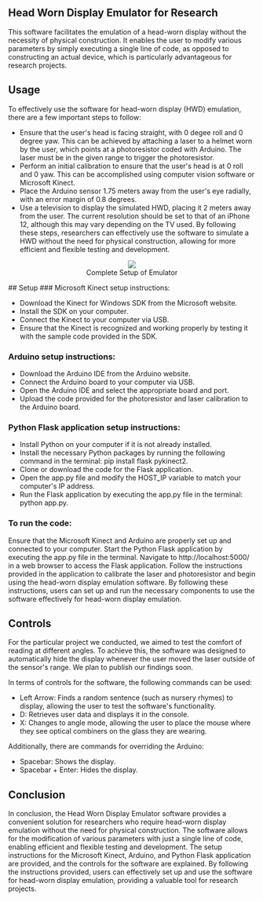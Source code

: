 ## Head Worn Display Emulator for Research
This software facilitates the emulation of a head-worn display without the necessity of physical construction. It enables the user to modify various parameters by simply executing a single line of code, as opposed to constructing an actual device, which is particularly advantageous for research projects.

## Usage

To effectively use the software for head-worn display (HWD) emulation, there are a few important steps to follow:

- Ensure that the user's head is facing straight, with 0 degee roll and 0 degree yaw. This can be achieved by attaching a laser to a helmet worn by the user, which points at a photoresistor coded with Arduino. The laser must be in the given range to trigger the photoresistor.
- Perform an initial calibration to ensure that the user's head is at 0 roll and 0 yaw. This can be accomplished using computer vision software or Microsoft Kinect.
- Place the Arduino sensor 1.75 meters away from the user's eye radially, with an error margin of 0.8 degrees.
- Use a television to display the simulated HWD, placing it 2 meters away from the user. The current resolution should be set to that of an iPhone 12, although this may vary depending on the TV used.
By following these steps, researchers can effectively use the software to simulate a HWD without the need for physical construction, allowing for more efficient and flexible testing and development.
<p align="center">
  <img src="/github-images/1.png">
  <br>Complete Setup of Emulator
</p>
## Setup
### Microsoft Kinect setup instructions:

- Download the Kinect for Windows SDK from the Microsoft website.
- Install the SDK on your computer.
- Connect the Kinect to your computer via USB.
- Ensure that the Kinect is recognized and working properly by testing it with the sample code provided in the SDK.
### Arduino setup instructions:

- Download the Arduino IDE from the Arduino website.
- Connect the Arduino board to your computer via USB.
- Open the Arduino IDE and select the appropriate board and port.
- Upload the code provided for the photoresistor and laser calibration to the Arduino board.
### Python Flask application setup instructions:

- Install Python on your computer if it is not already installed.
- Install the necessary Python packages by running the following command in the terminal: pip install flask pykinect2.
- Clone or download the code for the Flask application.
- Open the app.py file and modify the HOST_IP variable to match your computer's IP address.
- Run the Flask application by executing the app.py file in the terminal: python app.py.
### To run the code:

Ensure that the Microsoft Kinect and Arduino are properly set up and connected to your computer.
Start the Python Flask application by executing the app.py file in the terminal.
Navigate to http://localhost:5000/ in a web browser to access the Flask application.
Follow the instructions provided in the application to calibrate the laser and photoresistor and begin using the head-worn display emulation software.
By following these instructions, users can set up and run the necessary components to use the software effectively for head-worn display emulation.

## Controls

For the particular project we conducted, we aimed to test the comfort of reading at different angles. To achieve this, the software was designed to automatically hide the display whenever the user moved the laser outside of the sensor's range. We plan to publish our findings soon.

In terms of controls for the software, the following commands can be used:

- Left Arrow: Finds a random sentence (such as nursery rhymes) to display, allowing the user to test the software's functionality.
- D: Retrieves user data and displays it in the console.
- X: Changes to angle mode, allowing the user to place the mouse where they see optical combiners on the glass they are wearing.



Additionally, there are commands for overriding the Arduino:

- Spacebar: Shows the display.
- Spacebar + Enter: Hides the display.

## Conclusion
In conclusion, the Head Worn Display Emulator software provides a convenient solution for researchers who require head-worn display emulation without the need for physical construction. The software allows for the modification of various parameters with just a single line of code, enabling efficient and flexible testing and development. The setup instructions for the Microsoft Kinect, Arduino, and Python Flask application are provided, and the controls for the software are explained. By following the instructions provided, users can effectively set up and use the software for head-worn display emulation, providing a valuable tool for research projects.

